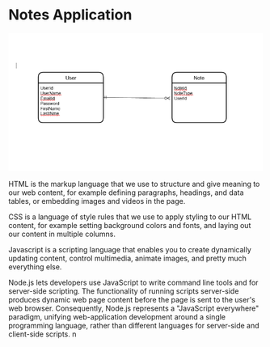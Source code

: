 # Notes Application  

![my uml](public\Images\ER.png)

HTML is the markup language that we use to structure and give meaning to our web content, for example defining paragraphs, headings, and data tables, or embedding images and videos in the page.

CSS is a language of style rules that we use to apply styling to our HTML content, for example setting background colors and fonts, and laying out our content in multiple columns.

Javascript is a scripting language that enables you to create dynamically updating content, control multimedia, animate images, and pretty much everything else.

Node.js lets developers use JavaScript to write command line tools and for server-side scripting. The functionality of running scripts server-side produces dynamic web page content before the page is sent to the user's web browser. Consequently, Node.js represents a "JavaScript everywhere" paradigm, unifying web-application development around a single programming language, rather than different languages for server-side and client-side scripts.  n